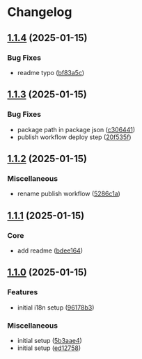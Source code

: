 # Changelog

## [1.1.4](https://github.com/serhat-m/core-i18n/compare/v1.1.3...v1.1.4) (2025-01-15)


### Bug Fixes

* readme typo ([bf83a5c](https://github.com/serhat-m/core-i18n/commit/bf83a5c3352e5082d00c16143e00bb6251732770))

## [1.1.3](https://github.com/serhat-m/core-i18n/compare/v1.1.2...v1.1.3) (2025-01-15)


### Bug Fixes

* package path in package json ([c306441](https://github.com/serhat-m/core-i18n/commit/c306441ba70698371bac8440d328a36e77874ed2))
* publish workflow deploy step ([20f535f](https://github.com/serhat-m/core-i18n/commit/20f535f104d6379526c6a87b0b5ceeae78b759d2))

## [1.1.2](https://github.com/serhat-m/core-i18n/compare/v1.1.1...v1.1.2) (2025-01-15)


### Miscellaneous

* rename publish workflow ([5286c1a](https://github.com/serhat-m/core-i18n/commit/5286c1a2e9f10526c1eaa2fb0df6858effd79526))

## [1.1.1](https://github.com/serhat-m/core-i18n/compare/v1.1.0...v1.1.1) (2025-01-15)


### Core

* add readme ([bdee164](https://github.com/serhat-m/core-i18n/commit/bdee1640d80ca6770f0b564415fd99e8b6f9c95a))

## [1.1.0](https://github.com/serhat-m/core-i18n/compare/v1.0.0...v1.1.0) (2025-01-15)


### Features

* initial i18n setup ([96178b3](https://github.com/serhat-m/core-i18n/commit/96178b3a48e7b0c303f44bc88767b950407710e8))


### Miscellaneous

* initial setup ([5b3aae4](https://github.com/serhat-m/core-i18n/commit/5b3aae4efdba22e20d7e0c065df357d0ebd82001))
* initial setup ([ed12758](https://github.com/serhat-m/core-i18n/commit/ed12758666ebf105e5b0d5482e80dca6b238b548))
